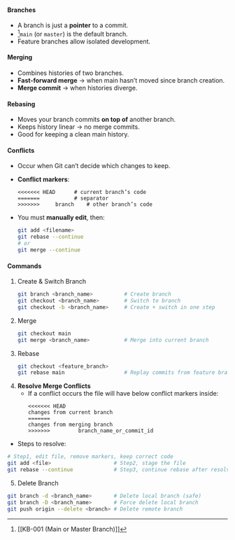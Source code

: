 #### Branches
- A branch is just a **pointer** to a commit.
- [^1]`main` (or `master`) is the default branch.
- Feature branches allow isolated development.

#### Merging
- Combines histories of two branches.
- **Fast-forward merge** → when main hasn’t moved since branch creation.
- **Merge commit** → when histories diverge.

#### Rebasing
- Moves your branch commits **on top of** another branch.
- Keeps history linear → no merge commits.
- Good for keeping a clean main history.

#### Conflicts
- Occur when Git can’t decide which changes to keep.
- **Conflict markers**:
	```plaintext
	<<<<<<< HEAD      # current branch’s code
	=======           # separator
    >>>>>>> 	branch    # other branch’s code
	```

- You must **manually edit**, then:
	```bash
	git add <filename>
	git rebase --continue
	# or
	git merge --continue
	```

#### Commands
1. Create & Switch Branch
	```bash
	git branch <branch_name>          # Create branch
	git checkout <branch_name>        # Switch to branch
	git checkout -b <branch_name>     # Create + switch in one step
	```
2. Merge
	```bash
	git checkout main
	git merge <branch_name>           # Merge into current branch
	```
3. Rebase
	```bash
	git checkout <feature_branch>
	git rebase main                   # Replay commits from feature branch on                                          # top of main
	```
4. **Resolve Merge Conflicts**
	- If a conflict occurs the file will have below conflict markers inside:
		```
		<<<<<<< HEAD
		changes from current branch
		=======
		changes from merging branch
        >>>>>>> 		branch_name_or_commit_id
		```
- Steps to resolve:
```bash
# Step1, edit file, remove markers, keep correct code
git add <file>                    # Step2, stage the file
git rebase --continue             # Step3, continue rebase after resolving
```
5. Delete Branch
```bash
git branch -d <branch_name>       # Delete local branch (safe)
git branch -D <branch_name>       # Force delete local branch
git push origin --delete <branch> # Delete remote branch
```

[^1]: [[KB-001 (Main or Master Branch)]]

